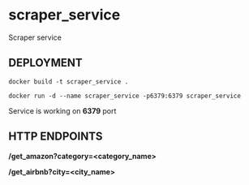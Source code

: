 # scraper_service
Scraper service


## DEPLOYMENT
```docker build -t scraper_service .```

```docker run -d --name scraper_service -p6379:6379 scraper_service```

Service is working on **6379** port

## HTTP ENDPOINTS
**/get_amazon?category=<category_name>**

**/get_airbnb?city=<city_name>**
